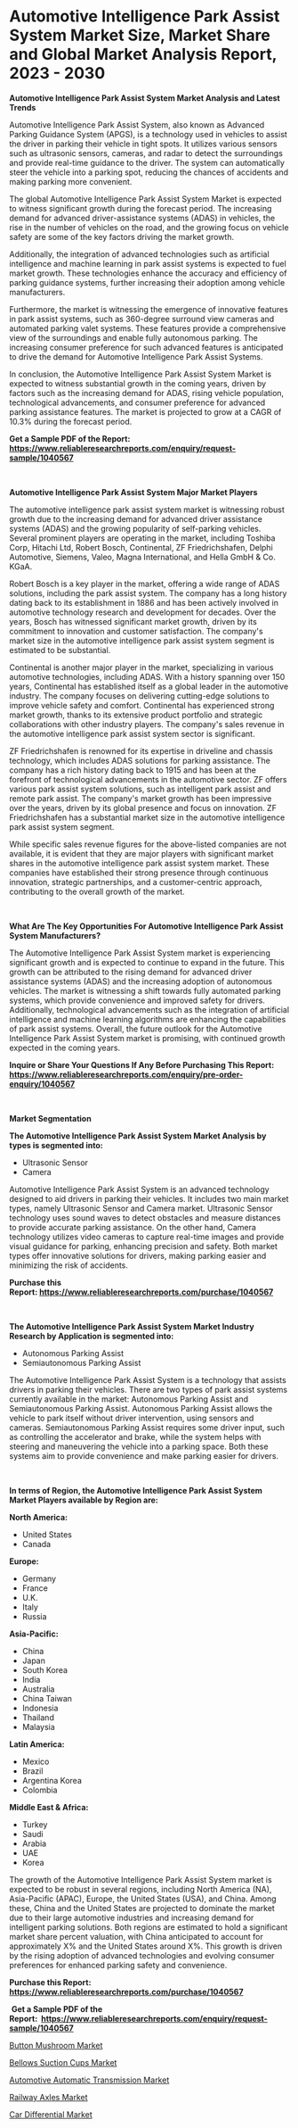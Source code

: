 <p><h1>Automotive Intelligence Park Assist System Market Size, Market Share and Global Market Analysis Report, 2023 - 2030</h1></p><p><strong>Automotive Intelligence Park Assist System Market Analysis and Latest Trends</strong></p>
<p><p>Automotive Intelligence Park Assist System, also known as Advanced Parking Guidance System (APGS), is a technology used in vehicles to assist the driver in parking their vehicle in tight spots. It utilizes various sensors such as ultrasonic sensors, cameras, and radar to detect the surroundings and provide real-time guidance to the driver. The system can automatically steer the vehicle into a parking spot, reducing the chances of accidents and making parking more convenient.</p><p>The global Automotive Intelligence Park Assist System Market is expected to witness significant growth during the forecast period. The increasing demand for advanced driver-assistance systems (ADAS) in vehicles, the rise in the number of vehicles on the road, and the growing focus on vehicle safety are some of the key factors driving the market growth.</p><p>Additionally, the integration of advanced technologies such as artificial intelligence and machine learning in park assist systems is expected to fuel market growth. These technologies enhance the accuracy and efficiency of parking guidance systems, further increasing their adoption among vehicle manufacturers.</p><p>Furthermore, the market is witnessing the emergence of innovative features in park assist systems, such as 360-degree surround view cameras and automated parking valet systems. These features provide a comprehensive view of the surroundings and enable fully autonomous parking. The increasing consumer preference for such advanced features is anticipated to drive the demand for Automotive Intelligence Park Assist Systems.</p><p>In conclusion, the Automotive Intelligence Park Assist System Market is expected to witness substantial growth in the coming years, driven by factors such as the increasing demand for ADAS, rising vehicle population, technological advancements, and consumer preference for advanced parking assistance features. The market is projected to grow at a CAGR of 10.3% during the forecast period.</p></p>
<p><strong>Get a Sample PDF of the Report:&nbsp; <a href="https://www.reliableresearchreports.com/enquiry/request-sample/1040567">https://www.reliableresearchreports.com/enquiry/request-sample/1040567</a></strong></p>
<p>&nbsp;</p>
<p><strong>Automotive Intelligence Park Assist System Major Market Players</strong></p>
<p><p>The automotive intelligence park assist system market is witnessing robust growth due to the increasing demand for advanced driver assistance systems (ADAS) and the growing popularity of self-parking vehicles. Several prominent players are operating in the market, including Toshiba Corp, Hitachi Ltd, Robert Bosch, Continental, ZF Friedrichshafen, Delphi Automotive, Siemens, Valeo, Magna International, and Hella GmbH & Co. KGaA. </p><p>Robert Bosch is a key player in the market, offering a wide range of ADAS solutions, including the park assist system. The company has a long history dating back to its establishment in 1886 and has been actively involved in automotive technology research and development for decades. Over the years, Bosch has witnessed significant market growth, driven by its commitment to innovation and customer satisfaction. The company's market size in the automotive intelligence park assist system segment is estimated to be substantial.</p><p>Continental is another major player in the market, specializing in various automotive technologies, including ADAS. With a history spanning over 150 years, Continental has established itself as a global leader in the automotive industry. The company focuses on delivering cutting-edge solutions to improve vehicle safety and comfort. Continental has experienced strong market growth, thanks to its extensive product portfolio and strategic collaborations with other industry players. The company's sales revenue in the automotive intelligence park assist system sector is significant.</p><p>ZF Friedrichshafen is renowned for its expertise in driveline and chassis technology, which includes ADAS solutions for parking assistance. The company has a rich history dating back to 1915 and has been at the forefront of technological advancements in the automotive sector. ZF offers various park assist system solutions, such as intelligent park assist and remote park assist. The company's market growth has been impressive over the years, driven by its global presence and focus on innovation. ZF Friedrichshafen has a substantial market size in the automotive intelligence park assist system segment.</p><p>While specific sales revenue figures for the above-listed companies are not available, it is evident that they are major players with significant market shares in the automotive intelligence park assist system market. These companies have established their strong presence through continuous innovation, strategic partnerships, and a customer-centric approach, contributing to the overall growth of the market.</p></p>
<p>&nbsp;</p>
<p><strong>What Are The Key Opportunities For Automotive Intelligence Park Assist System Manufacturers?</strong></p>
<p><p>The Automotive Intelligence Park Assist System market is experiencing significant growth and is expected to continue to expand in the future. This growth can be attributed to the rising demand for advanced driver assistance systems (ADAS) and the increasing adoption of autonomous vehicles. The market is witnessing a shift towards fully automated parking systems, which provide convenience and improved safety for drivers. Additionally, technological advancements such as the integration of artificial intelligence and machine learning algorithms are enhancing the capabilities of park assist systems. Overall, the future outlook for the Automotive Intelligence Park Assist System market is promising, with continued growth expected in the coming years.</p></p>
<p><strong>Inquire or Share Your Questions If Any Before Purchasing This Report: <a href="https://www.reliableresearchreports.com/enquiry/pre-order-enquiry/1040567">https://www.reliableresearchreports.com/enquiry/pre-order-enquiry/1040567</a></strong></p>
<p>&nbsp;</p>
<p><strong>Market Segmentation</strong></p>
<p><strong>The Automotive Intelligence Park Assist System Market Analysis by types is segmented into:</strong></p>
<p><ul><li>Ultrasonic Sensor</li><li>Camera</li></ul></p>
<p><p>Automotive Intelligence Park Assist System is an advanced technology designed to aid drivers in parking their vehicles. It includes two main market types, namely Ultrasonic Sensor and Camera market. Ultrasonic Sensor technology uses sound waves to detect obstacles and measure distances to provide accurate parking assistance. On the other hand, Camera technology utilizes video cameras to capture real-time images and provide visual guidance for parking, enhancing precision and safety. Both market types offer innovative solutions for drivers, making parking easier and minimizing the risk of accidents.</p></p>
<p><strong>Purchase this Report:&nbsp;<a href="https://www.reliableresearchreports.com/purchase/1040567">https://www.reliableresearchreports.com/purchase/1040567</a></strong></p>
<p>&nbsp;</p>
<p><strong>The Automotive Intelligence Park Assist System Market Industry Research by Application is segmented into:</strong></p>
<p><ul><li>Autonomous Parking Assist</li><li>Semiautonomous Parking Assist</li></ul></p>
<p><p>The Automotive Intelligence Park Assist System is a technology that assists drivers in parking their vehicles. There are two types of park assist systems currently available in the market: Autonomous Parking Assist and Semiautonomous Parking Assist. Autonomous Parking Assist allows the vehicle to park itself without driver intervention, using sensors and cameras. Semiautonomous Parking Assist requires some driver input, such as controlling the accelerator and brake, while the system helps with steering and maneuvering the vehicle into a parking space. Both these systems aim to provide convenience and make parking easier for drivers.</p></p>
<p>&nbsp;</p>
<p><strong>In terms of Region, the Automotive Intelligence Park Assist System Market Players available by Region are:</strong></p>
<p>
    <p> <strong> North America: </strong>
        <ul>
            <li>United States</li>
            <li>Canada</li>
        </ul>
        </p> 
    <p> <strong> Europe: </strong>
        <ul>
            <li>Germany</li>
            <li>France</li>
            <li>U.K.</li>
            <li>Italy</li>
            <li>Russia</li>
        </ul>
        </p> 
    <p> <strong> Asia-Pacific: </strong>
        <ul>
            <li>China</li>
            <li>Japan</li>
            <li>South Korea</li>
            <li>India</li>
            <li>Australia</li>
            <li>China Taiwan</li>
            <li>Indonesia</li>
            <li>Thailand</li>
            <li>Malaysia</li>
        </ul>
        </p> 
    <p> <strong> Latin America: </strong>
        <ul>
            <li>Mexico</li>
            <li>Brazil</li>
            <li>Argentina Korea</li>
            <li>Colombia</li>
        </ul>
        </p> 
    <p> <strong> Middle East & Africa: </strong>
        <ul>
            <li>Turkey</li>
            <li>Saudi</li>
            <li>Arabia</li>
            <li>UAE</li>
            <li>Korea</li>
        </ul>
    </p>
    </p>
<p><p>The growth of the Automotive Intelligence Park Assist System market is expected to be robust in several regions, including North America (NA), Asia-Pacific (APAC), Europe, the United States (USA), and China. Among these, China and the United States are projected to dominate the market due to their large automotive industries and increasing demand for intelligent parking solutions. Both regions are estimated to hold a significant market share percent valuation, with China anticipated to account for approximately X% and the United States around X%. This growth is driven by the rising adoption of advanced technologies and evolving consumer preferences for enhanced parking safety and convenience.</p></p>
<p><strong>Purchase this Report: <a href="https://www.reliableresearchreports.com/purchase/1040567">https://www.reliableresearchreports.com/purchase/1040567</a></strong></p>
<p>&nbsp;<strong>Get a Sample PDF of the Report:&nbsp;&nbsp;<a href="https://www.reliableresearchreports.com/enquiry/request-sample/1040567">https://www.reliableresearchreports.com/enquiry/request-sample/1040567</a></strong></p>
<p><strong></strong></p>
<p><p><a href="https://medium.com/@caleighhane2777/button-mushroom-market-size-cagr-trends-2024-2030-3a29bafc20ba">Button Mushroom Market</a></p><p><a href="https://www.linkedin.com/pulse/bellows-suction-cups-market-size-share-amp-trends-analysis-report-lbj7e/">Bellows Suction Cups Market</a></p><p><a href="https://medium.com/@chazmonahan2023/automotive-automatic-transmission-market-size-market-outlook-and-market-forecast-2023-to-2030-f3849a0fac87">Automotive Automatic Transmission Market</a></p><p><a href="https://github.com/tamvrosiya/Market-Research-Report-List-1/blob/main/railway-axles-market.md">Railway Axles Market</a></p><p><a href="https://github.com/dringals/Market-Research-Report-List-1/blob/main/car-differential-market.md">Car Differential Market</a></p></p>